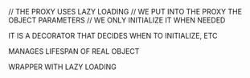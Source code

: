 
// THE PROXY USES LAZY LOADING
// WE PUT INTO THE PROXY THE OBJECT PARAMETERS
// WE ONLY INITIALIZE IT WHEN NEEDED


IT IS A DECORATOR THAT DECIDES WHEN TO INITIALIZE, ETC

MANAGES LIFESPAN OF REAL OBJECT

WRAPPER WITH LAZY LOADING